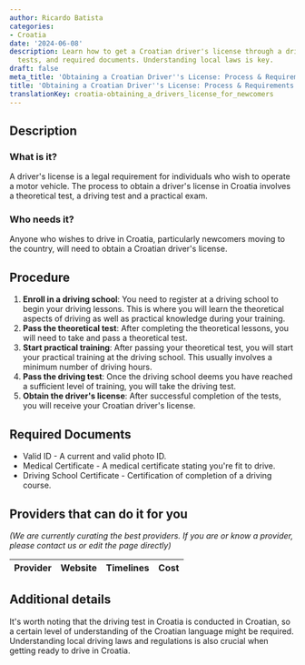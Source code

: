 ```yaml
---
author: Ricardo Batista
categories:
- Croatia
date: '2024-06-08'
description: Learn how to get a Croatian driver's license through a driver's school,
  tests, and required documents. Understanding local laws is key.
draft: false
meta_title: 'Obtaining a Croatian Driver''s License: Process & Requirements'
title: 'Obtaining a Croatian Driver''s License: Process & Requirements'
translationKey: croatia-obtaining_a_drivers_license_for_newcomers
---
```



## Description
### What is it?
A driver's license is a legal requirement for individuals who wish to operate a motor vehicle. The process to obtain a driver's license in Croatia involves a theoretical test, a driving test and a practical exam.

### Who needs it?
Anyone who wishes to drive in Croatia, particularly newcomers moving to the country, will need to obtain a Croatian driver's license.

## Procedure
1. **Enroll in a driving school**: You need to register at a driving school to begin your driving lessons. This is where you will learn the theoretical aspects of driving as well as practical knowledge during your training.
2. **Pass the theoretical test**: After completing the theoretical lessons, you will need to take and pass a theoretical test.
3. **Start practical training**: After passing your theoretical test, you will start your practical training at the driving school. This usually involves a minimum number of driving hours.
4. **Pass the driving test**: Once the driving school deems you have reached a sufficient level of training, you will take the driving test.
5. **Obtain the driver's license**: After successful completion of the tests, you will receive your Croatian driver's license.

## Required Documents
- Valid ID - A current and valid photo ID.
- Medical Certificate - A medical certificate stating you're fit to drive.
- Driving School Certificate - Certification of completion of a driving course.

## Providers that can do it for you

_(We are currently curating the best providers. If you are or know a provider, please contact us or edit the page directly)_

| Provider        |     Website     |     Timelines    |       Cost      |
| --------------- | --------------- |  :-------------: | :-------------: |

## Additional details
It's worth noting that the driving test in Croatia is conducted in Croatian, so a certain level of understanding of the Croatian language might be required. Understanding local driving laws and regulations is also crucial when getting ready to drive in Croatia.
